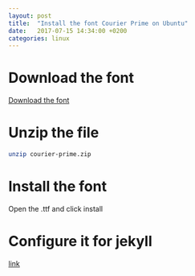 ```yaml
---
layout: post
title:  "Install the font Courier Prime on Ubuntu"
date:   2017-07-15 14:34:00 +0200
categories: linux
---
```

# Download the font
[Download the font](http://quoteunquoteapps.com/downloads/courier-prime.zip)
# Unzip the file
```bash
unzip courier-prime.zip
```
# Install the font
Open the .ttf and click install
# Configure it for jekyll
[link](/jekyll/2017/07/15/configure-font-jekyll.html)